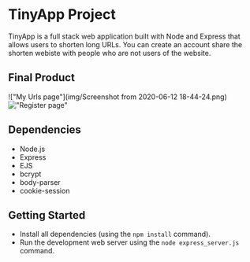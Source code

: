 # TinyApp Project

TinyApp is a full stack web application built with Node and Express that allows users to shorten long URLs. You can create an account share the shorten webiste with people who are not users of the website.

## Final Product

!["My Urls page"](img/Screenshot from 2020-06-12 18-44-24.png)
!["Register page"](#)

## Dependencies

- Node.js
- Express
- EJS
- bcrypt
- body-parser
- cookie-session

## Getting Started

- Install all dependencies (using the `npm install` command).
- Run the development web server using the `node express_server.js` command.
